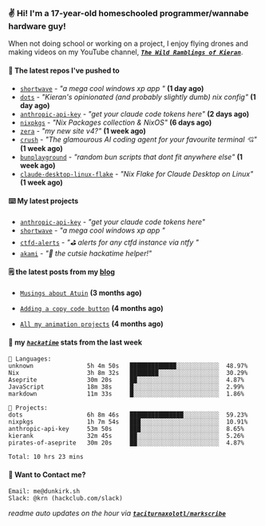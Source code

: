 ### ✌️ Hi! I'm a 17-year-old homeschooled programmer/wannabe hardware guy!

When not doing school or working on a project, I enjoy flying drones and making videos on my YouTube channel, [**_`The Wild Ramblings of Kieran`_**](https://youtube.com/@kieran.rambles).

#### 👷 The latest repos I've pushed to

- [`shortwave`](https://github.com/taciturnaxolotl/shortwave) - _"a mega cool windows xp app "_ **(1 day ago)**
- [`dots`](https://github.com/taciturnaxolotl/dots) - _"Kieran's opinionated (and probably slightly dumb) nix config"_ **(1 day ago)**
- [`anthropic-api-key`](https://github.com/taciturnaxolotl/anthropic-api-key) - _"get your claude code tokens here"_ **(2 days ago)**
- [`nixpkgs`](https://github.com/NixOS/nixpkgs) - _"Nix Packages collection & NixOS"_ **(6 days ago)**
- [`zera`](https://github.com/taciturnaxolotl/zera) - _"my new site v4?"_ **(1 week ago)**
- [`crush`](https://github.com/charmbracelet/crush) - _"The glamourous AI coding agent for your favourite terminal 💘"_ **(1 week ago)**
- [`bunplayground`](https://github.com/taciturnaxolotl/bunplayground) - _"random bun scripts that dont fit anywhere else"_ **(1 week ago)**
- [`claude-desktop-linux-flake`](https://github.com/k3d3/claude-desktop-linux-flake) - _"Nix Flake for Claude Desktop on Linux"_ **(1 week ago)**

#### ⌨️ My latest projects

- [`anthropic-api-key`](https://github.com/taciturnaxolotl/anthropic-api-key) - _"get your claude code tokens here"_
- [`shortwave`](https://github.com/taciturnaxolotl/shortwave) - _"a mega cool windows xp app "_
- [`ctfd-alerts`](https://github.com/taciturnaxolotl/ctfd-alerts) - _"⛳ alerts for any ctfd instance via ntfy "_
- [`akami`](https://github.com/taciturnaxolotl/akami) - _"🌷 the cutsie hackatime helper!"_

#### 🗒️ the latest posts from my [blog](https://dunkirk.sh)

- [`Musings about Atuin`](https://dunkirk.sh/blog/atuin/) **(3 months ago)**

- [`Adding a copy code button`](https://dunkirk.sh/blog/adding-a-copy-button/) **(4 months ago)**

- [`All my animation projects`](https://dunkirk.sh/blog/my-animations/) **(4 months ago)**



#### 📡 my [_`hackatime`_](https://waka.hackclub.com) stats from the last week

```text
💾 Languages:
unknown               5h 4m 50s   █████████████░░░░░░░░░░░░  48.97%
Nix                   3h 8m 32s   ████████░░░░░░░░░░░░░░░░░  30.29%
Aseprite              30m 20s     ██░░░░░░░░░░░░░░░░░░░░░░░  4.87%
JavaScript            18m 38s     █░░░░░░░░░░░░░░░░░░░░░░░░  2.99%
markdown              11m 33s     █░░░░░░░░░░░░░░░░░░░░░░░░  1.86%

💼 Projects:
dots                  6h 8m 46s   ███████████████░░░░░░░░░░  59.23%
nixpkgs               1h 7m 54s   ███░░░░░░░░░░░░░░░░░░░░░░  10.91%
anthropic-api-key     53m 50s     ███░░░░░░░░░░░░░░░░░░░░░░  8.65%
kierank               32m 45s     ██░░░░░░░░░░░░░░░░░░░░░░░  5.26%
pirates-of-aseprite   30m 20s     ██░░░░░░░░░░░░░░░░░░░░░░░  4.87%

Total: 10 hrs 23 mins
```

#### 📮 Want to Contact me?

```text
Email: me@dunkirk.sh
Slack: @krn (hackclub.com/slack)
```

_readme auto updates on the hour via [**`taciturnaxolotl/markscribe`**](https://github.com/taciturnaxolotl/markscribe)_
